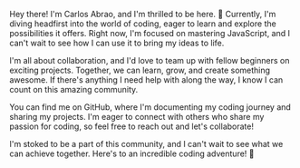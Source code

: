 Hey there! I'm Carlos Abrao, and I'm thrilled to be here. 👋 Currently, I'm diving headfirst into the world of coding, eager to learn and explore the possibilities it offers. Right now, I'm focused on mastering JavaScript, and I can't wait to see how I can use it to bring my ideas to life.

I'm all about collaboration, and I'd love to team up with fellow beginners on exciting projects. Together, we can learn, grow, and create something awesome. If there's anything I need help with along the way, I know I can count on this amazing community.

You can find me on GitHub, where I'm documenting my coding journey and sharing my projects. I'm eager to connect with others who share my passion for coding, so feel free to reach out and let's collaborate!

I'm stoked to be a part of this community, and I can't wait to see what we can achieve together. Here's to an incredible coding adventure! 🚀

<!--
**cabrao11/cabrao11** is a ✨ _special_ ✨ repository because its `README.md` (this file) appears on your GitHub profile.

Here are some ideas to get you started:

- 🔭 I’m currently working on: Entering on the programming universe ...
- 🌱 I’m currently learning: JavaScript...
- 👯 I’m looking to collaborate on: Everything for beginners ...
- 🤔 I’m looking for help with: Learning how to code ...
- 💬 Ask me about ...
- 📫 How to reach me: ...
- 😄 Pronouns: ...
- ⚡ Fun fact: ...
[GitHub]: https://github.com/cabrao11
-->
